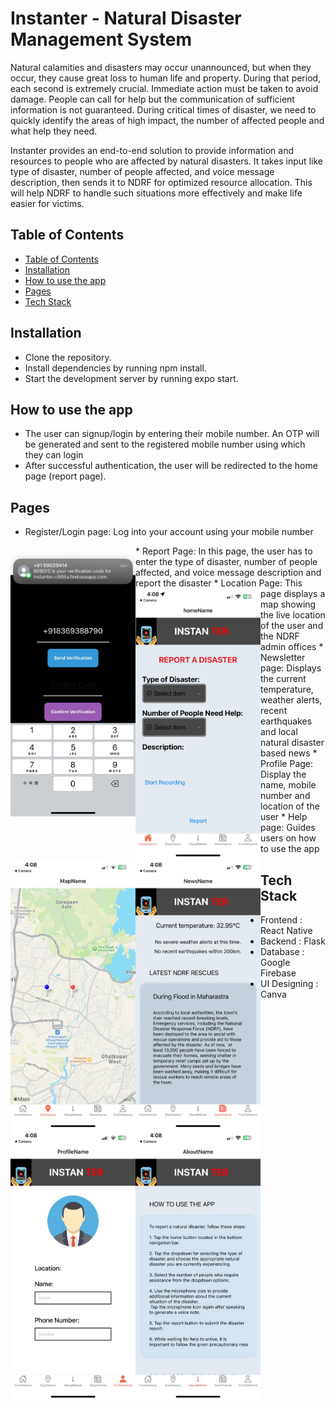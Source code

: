 # Instanter - Natural Disaster Management System

Natural calamities and disasters may occur unannounced, but when they occur, they cause great loss to human life and property. During that period, each second is extremely crucial. Immediate action must be taken to avoid damage. People can call for help but the communication of sufficient information is not guaranteed.  During critical times of disaster, we need to quickly identify the areas of high impact, the number of affected people and what help they need. 

Instanter provides an end-to-end solution to provide information and resources to people who are affected by natural disasters.
It takes input like type of disaster, number of people affected, and voice message description, then sends it to NDRF for optimized resource allocation. This will help NDRF to handle such situations more effectively and make life easier for victims.

## Table of Contents
- [Table of Contents](#table-of-contents)
- [Installation](#installation)
- [How to use the app](#how-to-use-the-app)
- [Pages](#pages)
- [Tech Stack](#tech-stack)

## Installation
* Clone the repository.
* Install dependencies by running npm install.
* Start the development server by running expo start.

## How to use the app

* The user can signup/login by entering their mobile number. An OTP will be generated and sent to the registered mobile number using which they can login 
* After successful authentication, the user will be redirected to the home page (report page). 

## Pages

* Register/Login page: Log into your account using your mobile number
<img align="left" src="assets/otp.jpg" alt="Register/Login page" width="200"/>
* Report Page: In this page, the user has to enter the type of disaster, number of people  affected, and voice message description and report the disaster
<img align="left" src="assets/home.jpg" alt="Report page" width="200"/>
* Location Page: This page displays a map showing the live location of the user and the NDRF admin offices
<img align="left" src="assets/map.jpg" alt="Location page" width="200"/>
* Newsletter page: Displays the current temperature, weather alerts, recent earthquakes and local natural disaster based news
<img align="left" src="assets/news.jpg" alt="Newsletter page" width="200"/>
* Profile Page: Display the name, mobile number and location of the user
<img align="left" src="assets/profile.jpg" alt="Profile page" width="200"/>
* Help page: Guides users on how to use the app
<img align="left" src="assets/about.jpg" alt="Help page" width="200"/>

## Tech Stack

* Frontend  : React Native
* Backend : Flask
* Database : Google Firebase
* UI Designing : Canva
